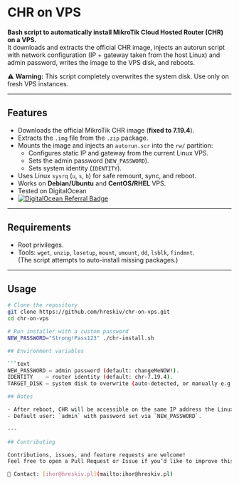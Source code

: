# CHR on VPS

**Bash script to automatically install MikroTik Cloud Hosted Router (CHR) on a VPS.**  
It downloads and extracts the official CHR image, injects an autorun script with network configuration (IP + gateway taken from the host Linux) and admin password, writes the image to the VPS disk, and reboots.

⚠️ **Warning:** This script completely overwrites the system disk. Use only on fresh VPS instances.

---

## Features

- Downloads the official MikroTik CHR image (**fixed to 7.19.4**).
- Extracts the `.img` file from the `.zip` package.
- Mounts the image and injects an `autorun.scr` into the `rw/` partition:
  - Configures static IP and gateway from the current Linux VPS.
  - Sets the admin password (`NEW_PASSWORD`).
  - Sets system identity (`IDENTITY`).
- Uses Linux `sysrq` (`u`, `s`, `b`) for safe remount, sync, and reboot.
- Works on **Debian/Ubuntu** and **CentOS/RHEL** VPS.
- Tested on DigitalOcean
- [![DigitalOcean Referral Badge](https://web-platforms.sfo2.cdn.digitaloceanspaces.com/WWW/Badge%201.svg)](https://www.digitalocean.com/?refcode=a5fd7bce5490&utm_campaign=Referral_Invite&utm_medium=Referral_Program&utm_source=badge)

---

## Requirements

- Root privileges.
- Tools: `wget`, `unzip`, `losetup`, `mount`, `umount`, `dd`, `lsblk`, `findmnt`.  
  (The script attempts to auto-install missing packages.)

---

## Usage

```bash
# Clone the repository
git clone https://github.com/hreskiv/chr-on-vps.git
cd chr-on-vps

# Run installer with a custom password
NEW_PASSWORD="Strong!Pass123" ./chr-install.sh

## Environment variables

```text
NEW_PASSWORD – admin password (default: changeMeNOW!).
IDENTITY    – router identity (default: chr-7.19.4).
TARGET_DISK – system disk to overwrite (auto-detected, or manually e.g. /dev/vda).

## Notes

- After reboot, CHR will be accessible on the same IP address the Linux VPS was using.  
- Default user: `admin` with password set via `NEW_PASSWORD`.  

---

## Contributing

Contributions, issues, and feature requests are welcome!  
Feel free to open a Pull Request or Issue if you’d like to improve this project.  

📧 Contact: [ihor@hreskiv.pl](mailto:ihor@hreskiv.pl)
